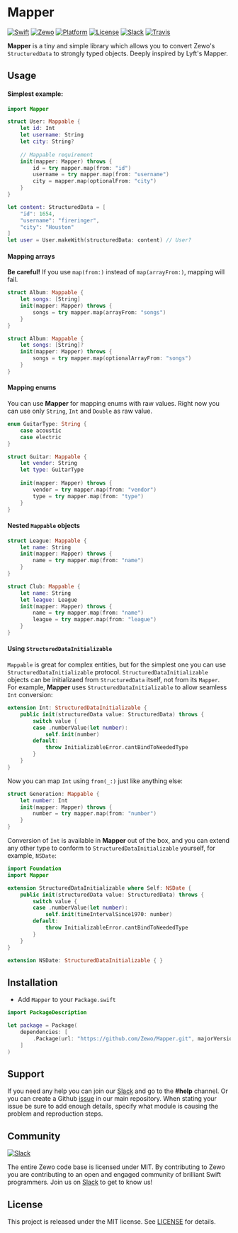 # Mapper

[![Swift][swift-badge]][swift-url]
[![Zewo][zewo-badge]][zewo-url]
[![Platform][platform-badge]][platform-url]
[![License][mit-badge]][mit-url]
[![Slack][slack-badge]][slack-url]
[![Travis][travis-badge]][travis-url]

**Mapper** is a tiny and simple library which allows you to convert Zewo's `StructuredData` to strongly typed objects. Deeply inspired by Lyft's Mapper.

## Usage

#### Simplest example:

``` swift
import Mapper

struct User: Mappable {
    let id: Int
    let username: String
    let city: String?
    
    // Mappable requirement
    init(mapper: Mapper) throws {
        id = try mapper.map(from: "id")
        username = try mapper.map(from: "username")
        city = mapper.map(optionalFrom: "city")
    }
}

let content: StructuredData = [
    "id": 1654,
    "username": "fireringer",
    "city": "Houston"
]
let user = User.makeWith(structuredData: content) // User?
```

#### Mapping arrays

**Be careful!** If you use `map(from:)` instead of `map(arrayFrom:)`, mapping will fail.

```swift
struct Album: Mappable {
    let songs: [String]
    init(mapper: Mapper) throws {
        songs = try mapper.map(arrayFrom: "songs")
    }
}

struct Album: Mappable {
    let songs: [String]?
    init(mapper: Mapper) throws {
        songs = try mapper.map(optionalArrayFrom: "songs")
    }
}
```

#### Mapping enums
You can use **Mapper** for mapping enums with raw values. Right now you can use only `String`, `Int` and `Double` as raw value.

```swift
enum GuitarType: String {
    case acoustic
    case electric
}

struct Guitar: Mappable {
    let vendor: String
    let type: GuitarType
    
    init(mapper: Mapper) throws {
        vendor = try mapper.map(from: "vendor")
        type = try mapper.map(from: "type")
    }
}
```

#### Nested `Mappable` objects

```swift
struct League: Mappable {
    let name: String
    init(mapper: Mapper) throws {
        name = try mapper.map(from: "name")
    }
}

struct Club: Mappable {
    let name: String
    let league: League
    init(mapper: Mapper) throws {
        name = try mapper.map(from: "name")
        league = try mapper.map(from: "league")
    }
}
```

#### Using `StructuredDataInitializable`
`Mappable` is great for complex entities, but for the simplest one you can use `StructuredDataInitializable` protocol. `StructuredDataInitializable` objects can be initializaed from `StructuredData` itself, not from its `Mapper`. For example, **Mapper** uses `StructuredDataInitializable` to allow seamless `Int` conversion:

```swift
extension Int: StructuredDataInitializable {
    public init(structuredData value: StructuredData) throws {
        switch value {
        case .numberValue(let number):
            self.init(number)
        default:
            throw InitializableError.cantBindToNeededType
        }
    }
}
```

Now you can map `Int` using `from(_:)` just like anything else:

```swift
struct Generation: Mappable {
    let number: Int
    init(mapper: Mapper) throws {
        number = try mapper.map(from: "number")
    }
}
```

Conversion of `Int` is available in **Mapper** out of the box, and you can extend any other type to conform to `StructuredDataInitializable` yourself, for example, `NSDate`:

```swift
import Foundation
import Mapper

extension StructuredDataInitializable where Self: NSDate {
    public init(structuredData value: StructuredData) throws {
        switch value {
        case .numberValue(let number):
            self.init(timeIntervalSince1970: number)
        default:
            throw InitializableError.cantBindToNeededType
        }
    }
}

extension NSDate: StructuredDataInitializable { }
```

## Installation

- Add `Mapper` to your `Package.swift`

```swift
import PackageDescription

let package = Package(
    dependencies: [
        .Package(url: "https://github.com/Zewo/Mapper.git", majorVersion: 0, minor: 5),
    ]
)
```

## Support

If you need any help you can join our [Slack](http://slack.zewo.io) and go to the **#help** channel. Or you can create a Github [issue](https://github.com/Zewo/Zewo/issues/new) in our main repository. When stating your issue be sure to add enough details, specify what module is causing the problem and reproduction steps.

## Community

[![Slack][slack-image]][slack-url]

The entire Zewo code base is licensed under MIT. By contributing to Zewo you are contributing to an open and engaged community of brilliant Swift programmers. Join us on [Slack](http://slack.zewo.io) to get to know us!

## License

This project is released under the MIT license. See [LICENSE](LICENSE) for details.

[swift-badge]: https://img.shields.io/badge/Swift-3.0-orange.svg?style=flat
[swift-url]: https://swift.org
[zewo-badge]: https://img.shields.io/badge/Zewo-0.5-FF7565.svg?style=flat
[zewo-url]: http://zewo.io
[platform-badge]: https://img.shields.io/badge/Platforms-OS%20X%20--%20Linux-lightgray.svg?style=flat
[platform-url]: https://swift.org
[mit-badge]: https://img.shields.io/badge/License-MIT-blue.svg?style=flat
[mit-url]: https://tldrlegal.com/license/mit-license
[slack-image]: http://s13.postimg.org/ybwy92ktf/Slack.png
[slack-badge]: https://zewo-slackin.herokuapp.com/badge.svg
[slack-url]: http://slack.zewo.io
[travis-badge]: https://travis-ci.org/Zewo/Mapper.svg?branch=master
[travis-url]: https://travis-ci.org/Zewo/Mapper